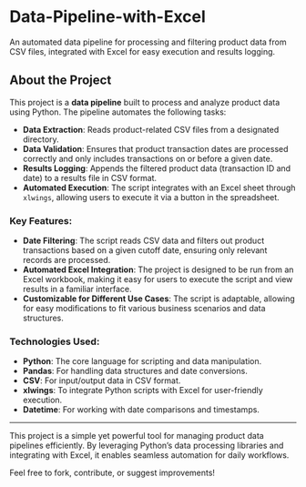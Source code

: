 # Data-Pipeline-with-Excel
An automated data pipeline for processing and filtering product data from CSV files, integrated with Excel for easy execution and results logging.

## About the Project

This project is a **data pipeline** built to process and analyze product data using Python. The pipeline automates the following tasks:

- **Data Extraction**: Reads product-related CSV files from a designated directory.
- **Data Validation**: Ensures that product transaction dates are processed correctly and only includes transactions on or before a given date.
- **Results Logging**: Appends the filtered product data (transaction ID and date) to a results file in CSV format.
- **Automated Execution**: The script integrates with an Excel sheet through `xlwings`, allowing users to execute it via a button in the spreadsheet.
  
### Key Features:
- **Date Filtering**: The script reads CSV data and filters out product transactions based on a given cutoff date, ensuring only relevant records are processed.
- **Automated Excel Integration**: The project is designed to be run from an Excel workbook, making it easy for users to execute the script and view results in a familiar interface.
- **Customizable for Different Use Cases**: The script is adaptable, allowing for easy modifications to fit various business scenarios and data structures.

### Technologies Used:
- **Python**: The core language for scripting and data manipulation.
- **Pandas**: For handling data structures and date conversions.
- **CSV**: For input/output data in CSV format.
- **xlwings**: To integrate Python scripts with Excel for user-friendly execution.
- **Datetime**: For working with date comparisons and timestamps.

---

This project is a simple yet powerful tool for managing product data pipelines efficiently. By leveraging Python’s data processing libraries and integrating with Excel, it enables seamless automation for daily workflows.

Feel free to fork, contribute, or suggest improvements!

